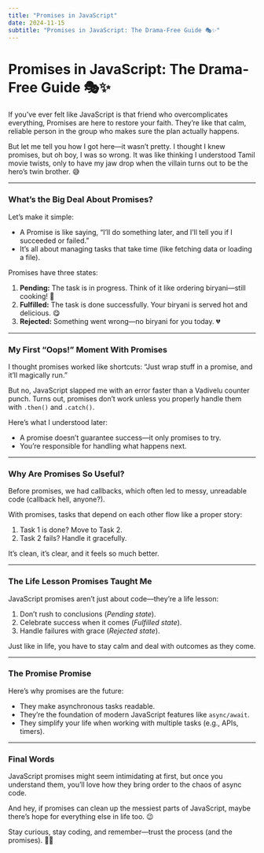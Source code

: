 ```yaml
---
title: "Promises in JavaScript"
date: 2024-11-15
subtitle: "Promises in JavaScript: The Drama-Free Guide 🎭✨"
---
```


# Promises in JavaScript: The Drama-Free Guide 🎭✨

If you’ve ever felt like JavaScript is that friend who overcomplicates everything, Promises are here to restore your faith. They’re like that calm, reliable person in the group who makes sure the plan actually happens.

But let me tell you how I got here—it wasn’t pretty. I thought I knew promises, but oh boy, I was so wrong. It was like thinking I understood Tamil movie twists, only to have my jaw drop when the villain turns out to be the hero’s twin brother. 😅

---

### What’s the Big Deal About Promises?

Let’s make it simple:

- A Promise is like saying, “I’ll do something later, and I’ll tell you if I succeeded or failed.”
- It’s all about managing tasks that take time (like fetching data or loading a file).

Promises have three states:

1. **Pending:** The task is in progress. Think of it like ordering biryani—still cooking! 🍛
2. **Fulfilled:** The task is done successfully. Your biryani is served hot and delicious. 😋
3. **Rejected:** Something went wrong—no biryani for you today. 💔

---

### My First “Oops!” Moment With Promises

I thought promises worked like shortcuts: “Just wrap stuff in a promise, and it’ll magically run.”

But no, JavaScript slapped me with an error faster than a Vadivelu counter punch. Turns out, promises don’t work unless you properly handle them with `.then()` and `.catch()`.

Here’s what I understood later:

- A promise doesn’t guarantee success—it only promises to try.
- You’re responsible for handling what happens next.

---

### Why Are Promises So Useful?

Before promises, we had callbacks, which often led to messy, unreadable code (callback hell, anyone?).

With promises, tasks that depend on each other flow like a proper story:

1. Task 1 is done? Move to Task 2.
2. Task 2 fails? Handle it gracefully.

It’s clean, it’s clear, and it feels so much better.

---

### The Life Lesson Promises Taught Me

JavaScript promises aren’t just about code—they’re a life lesson:

1. Don’t rush to conclusions (*Pending state*).
2. Celebrate success when it comes (*Fulfilled state*).
3. Handle failures with grace (*Rejected state*).

Just like in life, you have to stay calm and deal with outcomes as they come.

---

### The Promise Promise

Here’s why promises are the future:

- They make asynchronous tasks readable.
- They’re the foundation of modern JavaScript features like `async/await`.
- They simplify your life when working with multiple tasks (e.g., APIs, timers).

---

### Final Words

JavaScript promises might seem intimidating at first, but once you understand them, you’ll love how they bring order to the chaos of async code.

And hey, if promises can clean up the messiest parts of JavaScript, maybe there’s hope for everything else in life too. 😉

Stay curious, stay coding, and remember—trust the process (and the promises). 🎉✨
